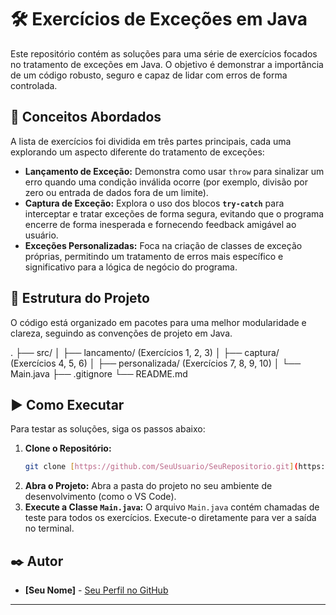 # 🛠️ Exercícios de Exceções em Java

Este repositório contém as soluções para uma série de exercícios focados no tratamento de exceções em Java. O objetivo é demonstrar a importância de um código robusto, seguro e capaz de lidar com erros de forma controlada.

## 🚀 Conceitos Abordados

A lista de exercícios foi dividida em três partes principais, cada uma explorando um aspecto diferente do tratamento de exceções:

- **Lançamento de Exceção:** Demonstra como usar `throw` para sinalizar um erro quando uma condição inválida ocorre (por exemplo, divisão por zero ou entrada de dados fora de um limite).
- **Captura de Exceção:** Explora o uso dos blocos **`try-catch`** para interceptar e tratar exceções de forma segura, evitando que o programa encerre de forma inesperada e fornecendo feedback amigável ao usuário.
- **Exceções Personalizadas:** Foca na criação de classes de exceção próprias, permitindo um tratamento de erros mais específico e significativo para a lógica de negócio do programa.

## 📁 Estrutura do Projeto

O código está organizado em pacotes para uma melhor modularidade e clareza, seguindo as convenções de projeto em Java.

.
├── src/
│   ├── lancamento/        (Exercícios 1, 2, 3)
│   ├── captura/           (Exercícios 4, 5, 6)
│   ├── personalizada/     (Exercícios 7, 8, 9, 10)
│   └── Main.java
├── .gitignore
└── README.md

## ▶️ Como Executar

Para testar as soluções, siga os passos abaixo:

1.  **Clone o Repositório:**
    ```bash
    git clone [https://github.com/SeuUsuario/SeuRepositorio.git](https://github.com/SeuUsuario/SeuRepositorio.git)
    ```
2.  **Abra o Projeto:**
    Abra a pasta do projeto no seu ambiente de desenvolvimento (como o VS Code).
3.  **Execute a Classe `Main.java`:**
    O arquivo `Main.java` contém chamadas de teste para todos os exercícios. Execute-o diretamente para ver a saída no terminal.

## ✒️ Autor

- **[Seu Nome]** - [Seu Perfil no GitHub](https://github.com/SeuUsuario)

---